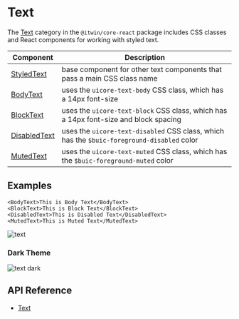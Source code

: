 # Text

The [Text]($core-react:Text) category in the `@itwin/core-react` package includes
CSS classes and React components for working with styled text.

| Component                   | Description                                                                                |
| --------------------------- | ------------------------------------------------------------------------------------------ |
| [StyledText]($core-react)   | base component for other text components that pass a main CSS class name                   |
| [BodyText]($core-react)     | uses the `uicore-text-body` CSS class, which has a 14px font-size                          |
| [BlockText]($core-react)    | uses the `uicore-text-block` CSS class, which has a 14px font-size and block spacing       |
| [DisabledText]($core-react) | uses the `uicore-text-disabled` CSS class, which has the `$buic-foreground-disabled` color |
| [MutedText]($core-react)    | uses the `uicore-text-muted` CSS class, which has the `$buic-foreground-muted` color       |

## Examples

```tsx
<BodyText>This is Body Text</BodyText>
<BlockText>This is Block Text</BlockText>
<DisabledText>This is Disabled Text</DisabledText>
<MutedText>This is Muted Text</MutedText>
```

![text](./images/Text.png "Text Components")

### Dark Theme

![text dark](./images/TextDark.png "Text Components in Dark Theme")

## API Reference

- [Text]($core-react:Text)
